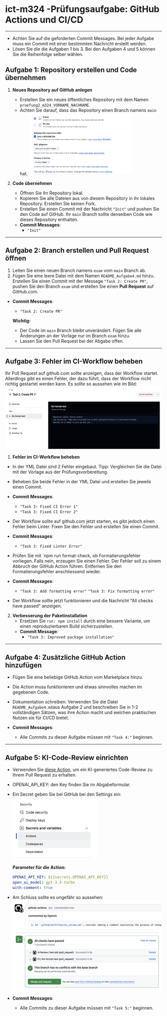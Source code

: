 # ict-m324 -Prüfungsaufgabe: GitHub Actions und CI/CD  

---


- Achten Sie auf die geforderten Commit Messages. Bei jeder Aufgabe muss ein Commit mit einer bestimmten Nachricht erstellt werden.
- Lösen Sie die die Aufgaben 1 bis 3. Bei den Aufgaben 4 und 5 können Sie die Reihenfolge selber wählen.

## Aufgabe 1: Repository erstellen und Code übernehmen

1. **Neues Repository auf GitHub anlegen**

   - Erstellen Sie ein neues öffentliches Repository mit dem Namen `pruefung2_m324_VORNAME_NACHNAME`.
   - Achten Sie darauf, dass das Repository einen Branch namens `main` hat.
     <img src="./images/git.png" alt="git" height="200">

2. **Code übernehmen**

   - Öffnen Sie ihr Repository lokal.
   - Kopieren Sie alle Dateien aus von diesem Repository in ihr lokales Repository. Erstellen Sie keinen Fork. 
   - Erstellen Sie einen Commit mit der Nachricht `"Init"` und pushen Sie den Code auf GitHub. Ihr `main` Branch sollte denselben Code wie dieses Repository enthalten.
   - **Commit Messages**:
     - `"Init"`

---

## Aufgabe 2: Branch erstellen und Pull Request öffnen

1. Leiten Sie einen neuen Branch namens `exam` vom `main` Branch ab.
2. Fügen Sie eine leere Datei mit dem Namen `README_Aufgabe4.md` hinzu. Erstellen Sie einen Commit mit der Message `"Task 2: Create PR"`, pushen Sie den Branch `exam` und erstellen Sie einen **Pull Request** auf GitHub.com.

- **Commit Messages**:

  - `"Task 2: Create PR"`

  **Wichtig:**

  - Der Code im `main` Branch bleibt unverändert. Fügen Sie alle Änderungen an der Vorlage nur im Branch `exam` hinzu.
  - Lassen Sie den Pull Request bei der Abgabe offen.

---

## Aufgabe 3: Fehler im CI-Workflow beheben

Ihr Pull Request auf github.com sollte anzeigen, dass der Workflow startet.
Allerdings gibt es einen Fehler, der dazu führt, dass der Workflow nicht richtig gestartet werden kann. Es sollte so aussehen wie im Bild:
<img src="./images/error1.png" alt="Error1" height="200">

1. **Fehler im CI-Workflow beheben**

- In der YML Datei sind 2 Fehler eingebaut. Tipp: Vergleichen Sie die Datei mit der Vorlage aus der Prüfungsvorbereitung.
- Beheben Sie beide Fehler in der YML Datei und erstellen Sie jeweils einen Commit.
- **Commit Messages**:

  - `"Task 3: Fixed CI Error 1"`
  - `"Task 3: Fixed CI Error 2"`

- Der Workflow sollte auf github.com jetzt starten, es gibt jedoch einen Fehler beim Linter. Fixen Sie den Fehler und erstellen Sie einen Commit.
- **Commit Messages**:
  - `"Task 3: Fixed Linter Error"`
- Prüfen Sie mit `npm run format-check, ob Formatierungsfehler vorliegen. Falls nein, erzeugen Sie einen Fehler. Der Fehler soll zu einem Abbruch der GitHub Action führen. Entfernen Sie den Formatierungsfehler anschliessend wieder.
- **Commit Messages**:
  - `"Task 3: Add formatting error"`
    `"Task 3: Fix formatting error"`
- Der Workflow sollte jetzt funktionieren und die Nachricht "All checks have passed" anzeigen.

2. **Verbesserung der Paketinstallation**
   - Ersetzen Sie `run: npm install` durch eine bessere Variante, um einen reproduzierbaren Build sicherzustellen.
   - **Commit Message**:
     - `"Task 3: Improved package installation"`

---

## Aufgabe 4: Zusätzliche GitHub Action hinzufügen

- Fügen Sie eine beliebige GitHub Action vom Marketplace hinzu.
- Die Action muss funktionieren und etwas sinnvolles machen im gegebenen Code.
- Dokumentation schreiben: Verwenden Sie die Datei `README_Aufgabe4.md`aus Aufgabe 2 und beschreiben Sie in 1-2 vollständigen Sätzen, was ihre Action macht und welchen praktischen Nutzen sie für CI/CD bietet.

- **Commit Messages**:
  - Alle Commits zu dieser Aufgabe müssen mit `"Task 4:"` beginnen.

---

## Aufgabe 5: KI-Code-Review einrichten

- Verwenden Sie [diese Action](https://github.com/marketplace/actions/ai-code-review-action), um ein KI-generiertes Code-Review zu Ihrem Pull Request zu erhalten.
- OPENAI_API_KEY: den Key finden Sie im Abgabeformular.
- Ein Secret geben Sie bei GitHub bei den Settings ein:
  <img src="./images/secrets.png" alt="git" height="200">

  **Parameter für die Action:**

  ```yaml
  OPENAI_API_KEY: ${{secrets.OPENAI_API_KEY}}
  open_ai_model: gpt-3.5-turbo
  with-comment: true
  ```

- Am Schluss sollte es ungefähr so aussehen:
  <img src="./images/ai-review.png" alt="ai">
  <img src="./images/action-success.png" alt="action" height="200">

- **Commit Messages**:

  - Alle Commits zu dieser Aufgabe müssen mit `"Task 5:"` beginnen.
